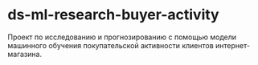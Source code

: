 # ds-ml-research-buyer-activity
Проект по исследованию и прогнозированию с помощью модели машинного обучения покупательской активности клиентов интернет-магазина.
